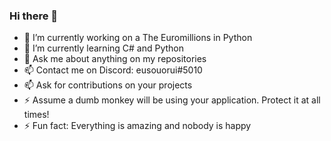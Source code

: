 ### Hi there 👋


- 🔭 I’m currently working on a The Euromillions in Python
- 🌱 I’m currently learning C# and Python
- 💬 Ask me about anything on my repositories
- 📫 Contact me on Discord: eusouorui#5010 
- 📫 Ask for contributions on your projects
- ⚡ Assume a dumb monkey will be using your application. Protect it at all times!
- ⚡ Fun fact: Everything is amazing and nobody is happy
